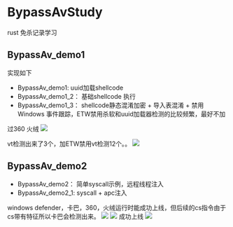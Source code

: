 # BypassAvStudy
rust 免杀记录学习

## BypassAv_demo1
实现如下
- BypassAv_demo1:
  uuid加载shellcode
- BypassAv_demo1_2：
  基础shellcode 执行
- BypassAv_demo1_3：
  shellcode静态混淆加密 + 导入表混淆 + 禁用 Windows 事件跟踪，ETW禁用杀软和uuid加载器检测的比较频繁，最好不加

过360 火绒
![](https://github.com/haoami/BypassAvStudy/blob/a86bc31ebeb671d32464f5955f2ab0b607e0e3eb/png/1.png)

vt检测出来了3个，加ETW禁用vt检测12个。。
![](https://github.com/haoami/BypassAvStudy/blob/a86bc31ebeb671d32464f5955f2ab0b607e0e3eb/png/2.png)

## BypassAv_demo2

- BypassAv_demo2：
  简单syscall示例，远程线程注入 
- BypassAv_demo2_1:
  syscall + apc注入
  
 windows defender，卡巴，360，火绒运行时能成功上线，但后续的cs指令由于cs带有特征所以卡巴会检测出来。
![](http://39.107.239.30:3000/uploads/0173f9c0-8737-4ac0-bb07-d3c8c9becacf.png)
![](http://39.107.239.30:3000/uploads/d55bffc8-a68a-436e-b3a0-f7d23cecdab5.png)
成功上线
![](http://39.107.239.30:3000/uploads/f853a30b-eeae-47d3-9d54-8adb3ccaf62b.png)
